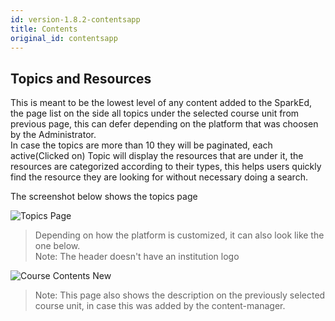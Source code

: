 ```yaml
---
id: version-1.8.2-contentsapp
title: Contents
original_id: contentsapp
---
```


## Topics and Resources  

This is meant to be the lowest level of any content added to the SparkEd, the page list on the side all topics under the selected course unit from previous page, this can defer depending on the platform that was choosen by the Administrator.  
In case the topics are more than 10 they will be paginated, each active(Clicked on) Topic will display the resources that are under it, the resources are categorized according to their types, this helps users quickly find the resource they are looking for without necessary doing a search.  

The screenshot below shows the topics page 

![Topics Page](assets/topicss1.png)  

> Depending on how the platform is customized, it can also look like the one below.  
Note: The header doesn't have an institution logo  

![Course Contents New](assets/contentsapp.png)   

> Note: This page also shows the description on the previously selected course unit, in case this was added by the content-manager.  

